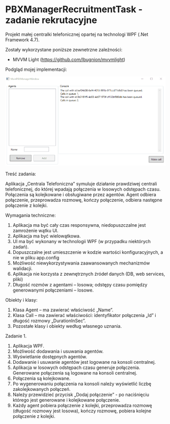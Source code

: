 # PBXManagerRecruitmentTask - zadanie rekrutacyjne

Projekt małej centralki telefonicznej opartej na technologi WPF (.Net Framework 4.7).

Zostały wykorzystane poniższe zewnetrzne zależności:
 - MVVM Light (https://github.com/lbugnion/mvvmlight)

Podgląd mojej implementacji:

![](pbxManager.gif)

Treść zadania:

Aplikacja „Centrala Telefoniczna” symuluje działanie prawdziwej centrali telefonicznej, do której wpadają połączenia w losowych odstępach czasu. Połączenia są kolejkowane i obsługiwane przez agentów. Agent odbiera połączenie, przeprowadza rozmowę, kończy połączenie, odbiera następne połączenie z kolejki.

Wymagania techniczne:
1.	Aplikacja ma być cały czas responsywna, niedopuszczalne jest zamrożenie wątku UI.
2.	Aplikacja ma być wielowątkowa.
3.	UI ma być wykonany w technologii WPF (w przypadku niektórych zadań).
4.	Dopuszczalne jest umieszczenie w kodzie wartości konfiguracyjnych, a nie w pliku app.config
5.	Możliwość niewykorzystywania zaawansowanych mechanizmów walidacji.
6.	Aplikacja nie korzysta z zewnętrznych źródeł danych (DB, web services, pliki)
7.	Długość rozmów z agentami – losowa; odstępy czasu pomiędzy generowanymi połączeniami – losowe.

Obiekty i klasy:
1.	Klasa Agent – ma zawierać właściwość „Name”.
2.	Klasa Call – ma zawierać właściwości: identyfikator połączenia „Id” i  długość rozmowy „DurationInSec”.
3.	Pozostałe klasy i obiekty według własnego uznania.

Zadanie 1.
1.	Aplikacja WPF.
2.	Możliwość dodawania i usuwania agentów.
3.	Wyświetlanie dostępnych agentów.
4.	Dodawanie i usuwanie agentów jest logowane na konsoli centralnej.
5.	Aplikacja w losowych odstępach czasu generuje połączenia. Generowane połączenia są logowane na konsoli centralnej.
6.	Połączenia są kolejkowane.
7.	Po wygenerowaniu połączenia na konsoli należy wyświetlić liczbę zakolejkowanych połączeń.
8.	Należy przewidzieć przycisk „Dodaj połączenie” - po naciśnięciu którego jest generowane i kolejkowane połączenie.
9.	Każdy agent pobiera połączenie z kolejki, przeprowadza rozmowę (długość rozmowy jest losowa), kończy rozmowę, pobiera kolejne połączenie z kolejki.


